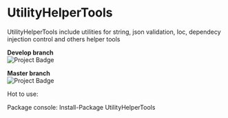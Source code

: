 # UtilityHelperTools
UtilityHelperTools include utilities for string, json validation, Ioc, dependecy injection control and others helper tools

<strong>Develop branch</strong><br />
<img src="https://ci.appveyor.com/api/projects/status/github/alexandrebl/UtilityHelperTools?branch=develop&svg=true" alt="Project Badge" with="300">

<strong>Master branch</strong><br />
<img src="https://ci.appveyor.com/api/projects/status/github/alexandrebl/UtilityHelperTools?branch=master&svg=true" alt="Project Badge" with="300">

Hot to use:

Package console: Install-Package UtilityHelperTools

